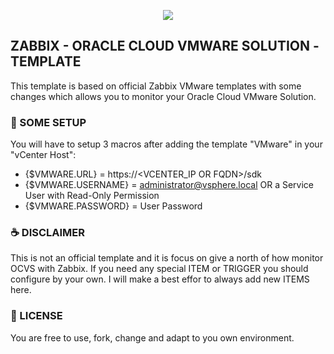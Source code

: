 <p align="center">
  <img src="https://assets.zabbix.com/img/logo/zabbix_logo_313x82.png">
</p>

## ZABBIX - ORACLE CLOUD VMWARE SOLUTION -TEMPLATE 
This template is based on official Zabbix VMware templates with some changes which allows you to monitor your Oracle Cloud VMware Solution. 

### 🚀 SOME SETUP 
You will have to setup 3 macros after adding the template "VMware" in your "vCenter Host":
* {$VMWARE.URL} = https://<VCENTER_IP OR FQDN>/sdk
* {$VMWARE.USERNAME} = administrator@vsphere.local OR a Service User with Read-Only Permission
* {$VMWARE.PASSWORD} = User Password

### ☕ DISCLAIMER 
This is not an official template and it is focus on give a north of how monitor OCVS with Zabbix. If you need any special ITEM or TRIGGER you should configure by your own.
I will make a best effor to always add new ITEMS here.


### 📝 LICENSE
You are free to use, fork, change and adapt to you own environment.